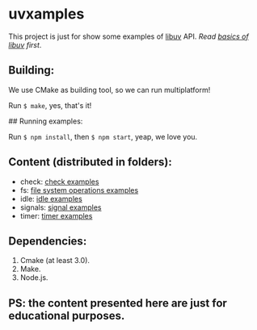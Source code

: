 # uvxamples

This project is just for show some examples of [libuv](http://libuv.org/) API.
_Read [basics of libuv](http://docs.libuv.org/en/v1.x/guide/basics.html#basics-of-libuv) first_.

## Building:

We use CMake as building tool, so we can run multiplatform!

Run `$ make`, yes, that's it!

## Running examples:

Run `$ npm install`, then `$ npm start`, yeap, we love you.

## Content (distributed in folders):

* check: [check examples](/check)
* fs: [file system operations examples](/fs)
* idle: [idle examples](/idle)
* signals: [signal examples](/signals)
* timer: [timer examples](/timer)

## Dependencies:

1. Cmake (at least 3.0).
2. Make.
3. Node.js.

## PS: the content presented here are just for educational purposes.
